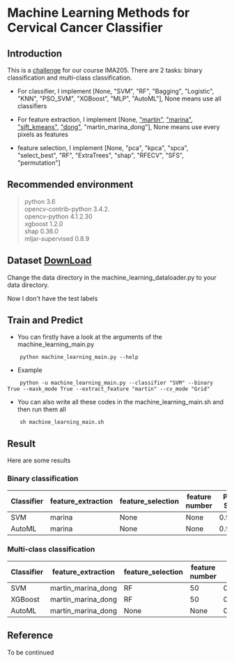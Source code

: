 # Machine Learning Methods for Cervical Cancer Classifier

## Introduction 

This is a [challenge](https://www.kaggle.com/c/ima205challenge2021/overview) for our course IMA205. There are 2 tasks: binary classification and multi-class classification.

- For classifier, I implement [None, "SVM", "RF", "Bagging", "Logistic", "KNN", "PSO_SVM", "XGBoost", "MLP", "AutoML"], None means use all classifiers

- For feature extraction, I implement [None, ["martin"](https://www.researchgate.net/publication/265873515_Pap-smear_Benchmark_Data_For_Pattern_Classification), ["marina"](https://ieeexplore.ieee.org/document/8451588), ["sift_kmeans"](https://liverungrow.medium.com/sift-bag-of-features-svm-for-classification-b5f775d8e55f), ["dong"](https://doi.org/10.1007/s12652-020-02256-9), "martin_marina_dong"], None means use every pixels as features

- feature selection, I implement [None, "pca", "kpca", "spca", "select_best", "RF", "ExtraTrees", "shap", "RFECV", "SFS", "permutation"]

## Recommended environment

>python 3.6 \
>opencv-contrib-python 3.4.2. \
>opencv-python         4.1.2.30 \
>xgboost               1.2.0 \
>shap                  0.36.0 \
>mljar-supervised      0.8.9

## Dataset [DownLoad](https://drive.google.com/file/d/1KAAGC6vucd3p0wOJ8RPF30jo8-zuDxbI/view?usp=sharing)

Change the data directory in the machine_learning_dataloader.py to your data directory.

Now I don't have the test labels

## Train and Predict

- You can firstly have a look at the arguments of the machine_learning_main.py

```
    python machine_learning_main.py --help
```

- Example

```
    python -u machine_learning_main.py --classifier "SVM" --binary True --mask_mode True --extract_feature "martin" --cv_mode "Grid"
```

- You can also write all these codes in the machine_learning_main.sh and then run them all

```
    sh machine_learning_main.sh
```

## Result

Here are some results

### Binary classification


| Classifier | feature_extraction | feature_selection | feature number | Public Score |
|  ----  | ----  | ---- | ---- | ---- |
| SVM | marina | None | None | 0.94339 |
| AutoML | marina | None | None | 0.94072 |



### Multi-class classification


| Classifier | feature_extraction | feature_selection | feature number | Public Score |
|  ----  | ----  | ---- | ---- | ---- |
| SVM | martin_marina_dong | RF | 50 | 0.77220 |
| XGBoost | martin_marina_dong | RF | 50 | 0.76109 |
| AutoML | martin_marina_dong | None | None | 0.76821 |


## Reference

To be continued
